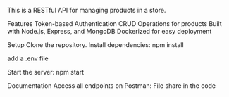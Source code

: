 This is a RESTful API for managing products in a store.

Features
Token-based Authentication
CRUD Operations for products
Built with Node.js, Express, and MongoDB
Dockerized for easy deployment

Setup
Clone the repository.
Install dependencies: npm install

add a .env file

Start the server: npm start

Documentation
Access all endpoints on Postman: File share in the code
